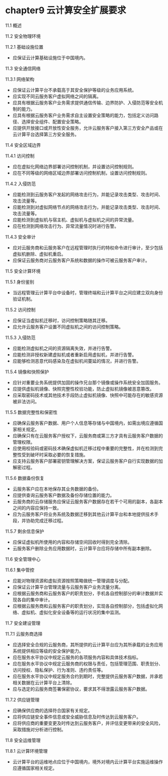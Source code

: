 # chapter9 云计算安全扩展要求

11.1 概述

11.2 安全物理环境

11.2.1 基础设施位置
- 应保证云计算基础设施位于中国境内。

11.3 安全通信网络

11.3.1 网络架构
- 应保证云计算平台不承载高于其安全保护等级的业务应用系统。
- 应实现不同云服务客户虚拟网络之间的隔离。
- 应具有根据云服务客户业务需求提供通信传输、边界防护、入侵防范等安全机制的能力。
- 应具有根据云服务客户业务需求自主设置安全策略的能力，包括定义访问路径、选择安全组件、配置安全策略。
- 应提供开放接口或开放性安全服务，允许云服务客户接入第三方安全产品或在云计算平台选择第三方安全服务。

11.4 安全区域边界

11.4.1 访问控制
- 应在虚拟化网络边界部署访问控制机制，并设置访问控制规则。
- 应在不同等级的网络区域边界部署访问控制机制，设置访问控制规则。

11.4.2 入侵防范
- 应能检测到云服务客户发起的网络攻击行为，并能记录攻击类型、攻击时间、攻击流量等。
- 应能检测到对虚拟网络节点的网络攻击行为，并能记录攻击类型、攻击时间、攻击流量等。
- 应能检测到虚拟机与宿主机、虚拟机与虚拟机之间的异常流量。
- 应在检测到网络攻击行为、异常流量情况时进行告警。

11.4.3 安全审计
- 应对云服务商和云服务客户在远程管理时执行的特权命令进行审计，至少包括虚拟机删除、虚拟机重启。
- 应保证云服务商对云服务客户系统和数据的操作可被云服务客户审计。

11.5 安全计算环境

11.5.1 身份鉴别
- 当远程管理云计算平台中设备时，管理终端和云计算平台之间应建立双向身份验证机制。

11.5.2 访问控制
- 应保证当虚拟机迁移时，访问控制策略随其迁移。
- 应允许云服务客户设置不同虚拟机之间的访问控制策略。

11.5.3 入侵防范
- 应能检测虚拟机之间的资源隔离失效，并进行告警。
- 应能检测非授权新建虚拟机或者重新启用虚拟机，并进行告警。
- 应能够检测恶意代码感染及在虚拟机间蔓延的情况，并进行告警。

11.5.4 镜像和快照保护
- 应针对重要业务系统提供加固的操作兄台那个镜像或操作系统安全加固服务。
- 应提供虚拟机镜像、快照完整性校验功能，防止虚拟机镜像被恶意篡改。
- 应采取密码技术或其他技术手段防止虚拟机镜像、快照中可能存在的敏感资源被非法访问。

11.5.5 数据完整性和保密性
- 应确保云服务客户数据、用户个人信息等存储与中国境内，如需出境应遵循国家相关规定。
- 应确保只有在云服务客户授权下，云服务商或第三方才具有云服务客户数据的管理权限。
- 应使用校验码或密码技术确保虚拟机迁移过程中重要的完整性，并在检测到完整性受到破坏时采取必要的恢复措施。
- 应支持云服务客户部署密钥管理解决方案，保证云服务客户自行实现数据的加解密过程。

11.5.6 数据备份恢复
- 云服务客户应在本地保存其业务数据的备份。
- 应提供查询云服务客户数据及备份存储位置的能力。
- 云服务商的云存储服务应保证云服务客户数据存在若干个可用的副本，各副本之间的内容应保持一致。
- 应为云服务客户将业务系统及数据迁移到其他云计算平台和本地提供技术手段，并协助完成迁移过程。

11.5.7 剩余信息保护
- 应保证虚拟机所使用的内容和存储空间回收时得到完全清除。
- 云服务客户删除业务应用数据时，云计算平台应将存储中所有副本删除。

11.6 安全管理中心

11.6.1 集中管控
- 应能对物理资源和虚拟资源按照策略做统一管理调度与分配。
- 应保证云计算平台管理流量与云服务客户业务流量分离。
- 应根据云服务商和云服务客户的职责划分，手机各自控制部分的审计数据并实现各自的集中审计。
- 应根据云服务商和云服务客户的职责划分，实现各自控制部分，包括虚拟化网络、虚拟机、虚拟化安全设备等的运行状况的集中监测。

11.7 安全建设管理

11.7.1 云服务商选择
- 应选择安全合规的云服务商，其所提供的云计算平台应为其所承载的业务应用系统提供相应等级的安全保护能力。
- 应在服务水平协议中规定云服务的各项服务内容和具体技术指标。
- 应在服务水平协议中规定云服务商的权限与责任，包括管理范围、职责划分、访问授权、隐私保护、行为准则、违约责任等。
- 应在服务水平协议中规定服务合约到期时，完整提供云服务客户数据，并承若相关数据在云计算平台上清除。
- 应与选定的云服务商签署保密协议，要求其不得泄露云服务客户数据。

11.7.2 供应链管理
- 应确保供应商的选择符合国家有关规定。
- 应将供应链安全事件信息或安全威胁信息及时传达到云服务客户。
- 应将供应商的重要变更及时传达到云服务客户，并评估变更带来的安全风险，采取措施对分析进行控制。

11.8 安全运维管理

11.8.1 云计算环境管理
- 云计算平台的运维地点应位于中国境内，境外对境内云计算平台实施运维操作应遵循国家相关规定。
